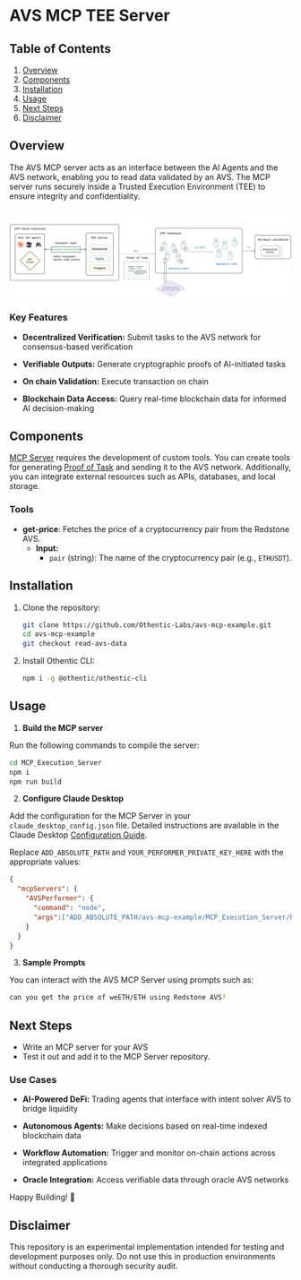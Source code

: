 # AVS MCP TEE Server

## Table of Contents

1. [Overview](#overview)
2. [Components](#components)
3. [Installation](#installation)
4. [Usage](#usage)
5. [Next Steps](#next-steps)
6. [Disclaimer](#disclaimer)
## Overview

The AVS MCP server acts as an interface between the AI Agents and the AVS network, enabling you to read data validated by an AVS. The MCP server runs securely inside a Trusted Execution Environment (TEE) to ensure integrity and confidentiality.

![alt text](image.png)

### Key Features

- **Decentralized Verification:** Submit tasks to the AVS network for consensus-based verification

- **Verifiable Outputs:** Generate cryptographic proofs of AI-initiated tasks

- **On chain Validation:** Execute transaction on chain

- **Blockchain Data Access:** Query real-time blockchain data for informed AI decision-making


## Components
[MCP Server](https://modelcontextprotocol.io/quickstart/server) requires the development of custom tools. You can create tools for generating [Proof of Task](https://docs.othentic.xyz/main/avs-framework/othentic-consensus/proof-of-task) and sending it to the AVS network. Additionally, you can integrate external resources such as APIs, databases, and local storage.

### Tools  

- **get-price**: Fetches the price of a cryptocurrency pair from the Redstone AVS.  
  - **Input:**  
    - `pair` (string): The name of the cryptocurrency pair (e.g., `ETHUSDT`).   

## Installation

1. Clone the repository:

   ```bash
   git clone https://github.com/Othentic-Labs/avs-mcp-example.git
   cd avs-mcp-example
   git checkout read-avs-data
   ```

2. Install Othentic CLI:

   ```bash
   npm i -g @othentic/othentic-cli
   ```


## Usage
1. **Build the MCP server**

Run the following commands to compile the server:

```bash
cd MCP_Execution_Server
npm i
npm run build
```

2. **Configure Claude Desktop**
   
Add the configuration for the MCP Server in your `claude_desktop_config.json` file. Detailed instructions are available in the Claude Desktop [Configuration Guide](https://modelcontextprotocol.io/quickstart/user).

Replace `ADD_ABSOLUTE_PATH` and `YOUR_PERFORMER_PRIVATE_KEY_HERE` with the appropriate values:

```JSON
{
  "mcpServers": {
    "AVSPerformer": {
      "command": "node",
      "args":["ADD_ABSOLUTE_PATH/avs-mcp-example/MCP_Execution_Server/build/index.js"]
    }
  }
}
```

3. **Sample Prompts**
   
You can interact with the AVS MCP Server using prompts such as:

```bash
can you get the price of weETH/ETH using Redstone AVS?
```


## Next Steps
- Write an MCP server for your AVS
- Test it out and add it to the MCP Server repository.

### Use Cases

- **AI-Powered DeFi:** Trading agents that interface with intent solver AVS to bridge liquidity

- **Autonomous Agents:** Make decisions based on real-time indexed blockchain data

- **Workflow Automation:** Trigger and monitor on-chain actions across integrated applications

- **Oracle Integration:** Access verifiable data through oracle AVS networks

Happy Building! 🚀

## Disclaimer

This repository is an experimental implementation intended for testing and development purposes only. Do not use this in production environments without conducting a thorough security audit.

